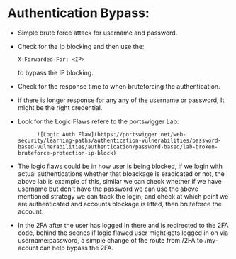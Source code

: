 # Authentication Bypass:
- Simple brute force attack for username and password.
- Check for the Ip blocking and then use the:
  
  ```
  X-Forwarded-For: <IP>
  ```
  
  to bypass the IP blocking.
  
- Check for the response time to when bruteforcing the authentication. 
- if there is longer response for any any of the username or password, It might be the right credential.
- Look for the Logic Flaws refere to the portswigger Lab:
  
  ```
		![Logic Auth Flaw](https://portswigger.net/web-security/learning-paths/authentication-vulnerabilities/password-based-vulnerabilities/authentication/password-based/lab-broken-bruteforce-protection-ip-block)
  ```
- The logic flaws could be in how user is being blocked, if we login with actual authentications whether that bloackage is eradicated or not, the above lab is example of this, similar we can check whether if we have username but don't have the password we can use the above mentioned strategy we can track the login, and check at which point we are authenticated and accounts blockage is lifted, then bruteforce the account.

- In the 2FA after the user has logged In there and is redirected to the 2FA code, behind the scenes if logic flawed user might gets logged in on via username:password, a simple change of the route from 
/2FA to /my-acount can help bypass the 2FA.
